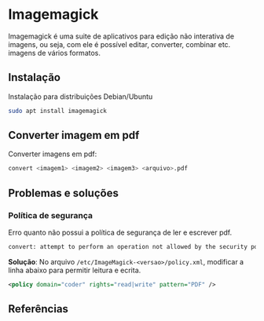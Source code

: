 # Imagemagick

Imagemagick é uma suite de aplicativos para edição não interativa de imagens, ou seja, com ele é possível editar, converter, combinar etc. imagens de vários formatos.

## Instalação

Instalação para distribuições Debian/Ubuntu

```bash
sudo apt install imagemagick
```

## Converter imagem em pdf

Converter imagens em pdf:

```bash
convert <imagem1> <imagem2> <imagem3> <arquivo>.pdf
```

## Problemas e soluções

### Política de segurança

Erro quanto não possui a política de segurança de ler e escrever pdf.

```txt
convert: attempt to perform an operation not allowed by the security policy
```

**Solução**:  No arquivo `/etc/ImageMagick-<versao>/policy.xml`, modificar a linha abaixo para permitir leitura e ecrita.

```xml
<policy domain="coder" rights="read|write" pattern="PDF" />
```

## Referências
